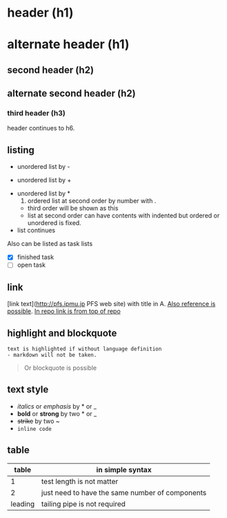 # header (h1)

alternate header (h1)
======

## second header (h2)

alternate second header (h2)
------

### third header (h3)

header continues to h6.

## listing

- unordered list by -
+ unordered list by +
* unordered list by *
  1. ordered list at second order by number with .
    * third order will be shown as this
  * list at second order can have contents with indented
  but ordered or unordered is fixed.
* list continues

Also can be listed as task lists
- [x] finished task
- [ ] open task

## link

[link text](http://pfs.ipmu.jp PFS web site) with title in A.
[Also reference is possible][1].
[In repo link is from top of repo](/snippets/sample.rst)

[1]: http://pfs.ipmu.jp

## highlight and blockquote

```
text is highlighted if without language definition
- markdown will not be taken.
```

> Or blockquote is possible

## text style

* *italics* or _emphasis_ by * or _
* **bold** or __strong__ by two * or _
* ~~strike~~ by two ~
* `inline code`

## table

| table | in simple syntax |
| --- | --- |
| 1 | test length is not matter |
| 2 | just need to have the same number of components |
leading | tailing pipe is not required


